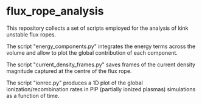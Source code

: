 # flux_rope_analysis

This repository collects a set of scripts employed for the analysis of kink unstable flux ropes.

The script "energy_components.py" integrates the energy terms across the volume and allow to plot the global contribution of each component.

The script "current_density_frames.py" saves frames of the current density magnitude captured at the centre of the flux rope.

The script "ionrec.py" produces a 1D plot of the global ionization/recombination rates in PIP (partially ionized plasmas) simulations as a function of time.
